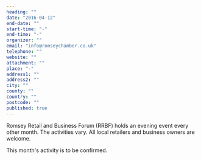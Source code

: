 ```yaml
---
heading: ""
date: "2016-04-12"
end-date: ""
start-time: "-"
end-time: "-"
organizer: ""
email: "info@romseychamber.co.uk"
telephone: ""
website: ""
attachment: ""
place: "-"
address1: ""
address2: ""
city: ""
county: ""
country: ""
postcode: ""
published: true
---
```




Romsey Retail and Business Forum (RRBF) holds an evening event every other month. The activities vary. All local retailers and business owners are welcome.

This month's activity is to be confirmed. 
